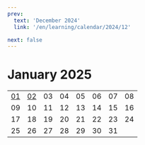 ```yaml
---
prev:
  text: 'December 2024'
  link: '/en/learning/calendar/2024/12'

next: false
---
```


# January 2025

<table class="calendar">
	<tr>
		<td><a href=/en/learning/prob/2025/01/01>01</a><br><Badge type="danger" text="Bid"/></td>
		<td><a href=/en/learning/prob/2025/01/02>02</a><br><Badge type="warning" text="Play"/></td>
		<td>03</td>
		<td>04</td>
		<td>05</td>
		<td>06</td>
		<td>07</td>
		<td>08</td>
	</tr>
	<tr>
		<td>09</td>
		<td>10</td>
		<td>11</td>
		<td>12</td>
		<td>13</td>
		<td>14</td>
		<td>15</td>
		<td>16</td>
	</tr>
	<tr>
		<td>17</td>
		<td>18</td>
		<td>19</td>
		<td>20</td>
		<td>21</td>
		<td>22</td>
		<td>23</td>
		<td>24</td>
	</tr>
    <tr>
        <td>25</td>
		<td>26</td>
		<td>27</td>
		<td>28</td>
		<td>29</td>
		<td>30</td>
		<td>31</td>
		<td></td>
	</tr>
</table>

<Badge type="info" text="Learning &uarr;"/> [<Badge type="tip" text="Practice ->"/>](/en/practice/calendar/2025/01)